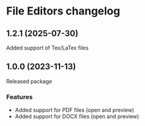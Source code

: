 # File Editors changelog

## 1.2.1 (2025-07-30)

Added support of Tex/LaTex files

## 1.0.0 (2023-11-13)

Released package

### Features

* Added support for PDF files (open and preview)
* Added support for DOCX files (open and preview)
